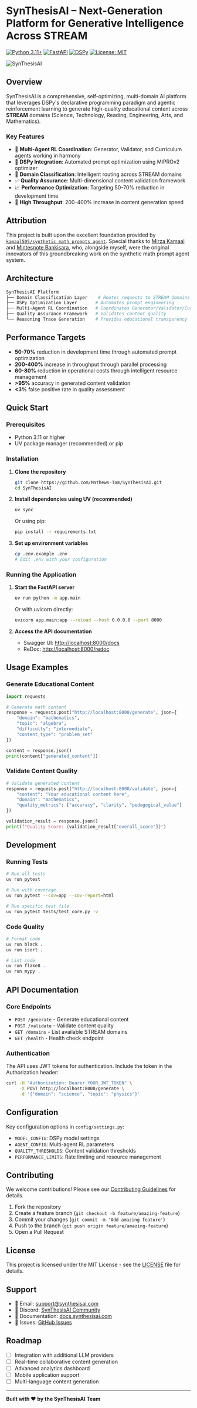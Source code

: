 # SynThesisAI – Next-Generation Platform for Generative Intelligence Across STREAM

[![Python 3.11+](https://img.shields.io/badge/python-3.11+-blue.svg)](https://www.python.org/downloads/)
[![FastAPI](https://img.shields.io/badge/FastAPI-0.104+-green.svg)](https://fastapi.tiangolo.com/)
[![DSPy](https://img.shields.io/badge/DSPy-Latest-orange.svg)](https://github.com/stanfordnlp/dspy)
[![License: MIT](https://img.shields.io/badge/License-MIT-yellow.svg)](https://opensource.org/licenses/MIT)

![SynThesisAI](SynThesisAI.png)

## Overview

SynThesisAI is a comprehensive, self-optimizing, multi-domain AI platform that leverages DSPy's declarative programming paradigm and agentic reinforcement learning to generate high-quality educational content across **STREAM** domains (Science, Technology, Reading, Engineering, Arts, and Mathematics).

### Key Features

- 🤖 **Multi-Agent RL Coordination**: Generator, Validator, and Curriculum agents working in harmony
- 🔧 **DSPy Integration**: Automated prompt optimization using MIPROv2 optimizer
- 🎯 **Domain Classification**: Intelligent routing across STREAM domains
- ✅ **Quality Assurance**: Multi-dimensional content validation framework
- 📈 **Performance Optimization**: Targeting 50-70% reduction in development time
- 🚀 **High Throughput**: 200-400% increase in content generation speed

## Attribution

This project is built upon the excellent foundation provided by [`kamaal505/synthetic_math_prompts_agent`](https://github.com/kamaal505/synthetic_math_prompts_agent). Special thanks to [Mirza Kamaal](https://github.com/kamaal505) and [Mintesnote Bankisara](https://github.com/MintesnoteBanksira), who, alongside myself, were the original innovators of this groundbreaking work on the synthetic math prompt agent system.

## Architecture

```bash
SynThesisAI Platform
├── Domain Classification Layer    # Routes requests to STREAM domains
├── DSPy Optimization Layer       # Automates prompt engineering
├── Multi-Agent RL Coordination   # Coordinates Generator/Validator/Curriculum
├── Quality Assurance Framework   # Validates content quality
└── Reasoning Trace Generation    # Provides educational transparency
```

## Performance Targets

- **50-70%** reduction in development time through automated prompt optimization
- **200-400%** increase in throughput through parallel processing
- **60-80%** reduction in operational costs through intelligent resource management
- **>95%** accuracy in generated content validation
- **<3%** false positive rate in quality assessment

## Quick Start

### Prerequisites

- Python 3.11 or higher
- UV package manager (recommended) or pip

### Installation

1. **Clone the repository**

   ```bash
   git clone https://github.com/Mathews-Tom/SynThesisAI.git
   cd SynThesisAI
   ```

2. **Install dependencies using UV (recommended)**

   ```bash
   uv sync
   ```

   Or using pip:

   ```bash
   pip install -r requirements.txt
   ```

3. **Set up environment variables**

   ```bash
   cp .env.example .env
   # Edit .env with your configuration
   ```

### Running the Application

1. **Start the FastAPI server**

   ```bash
   uv run python -m app.main
   ```

   Or with uvicorn directly:

   ```bash
   uvicorn app.main:app --reload --host 0.0.0.0 --port 8000
   ```

2. **Access the API documentation**
   - Swagger UI: <http://localhost:8000/docs>
   - ReDoc: <http://localhost:8000/redoc>

## Usage Examples

### Generate Educational Content

```python
import requests

# Generate math content
response = requests.post("http://localhost:8000/generate", json={
    "domain": "mathematics",
    "topic": "algebra",
    "difficulty": "intermediate",
    "content_type": "problem_set"
})

content = response.json()
print(content["generated_content"])
```

### Validate Content Quality

```python
# Validate generated content
response = requests.post("http://localhost:8000/validate", json={
    "content": "Your educational content here",
    "domain": "mathematics",
    "quality_metrics": ["accuracy", "clarity", "pedagogical_value"]
})

validation_result = response.json()
print(f"Quality Score: {validation_result['overall_score']}")
```

## Development

### Running Tests

```bash
# Run all tests
uv run pytest

# Run with coverage
uv run pytest --cov=app --cov-report=html

# Run specific test file
uv run pytest tests/test_core.py -v
```

### Code Quality

```bash
# Format code
uv run black .
uv run isort .

# Lint code
uv run flake8 .
uv run mypy .
```

## API Documentation

### Core Endpoints

- `POST /generate` - Generate educational content
- `POST /validate` - Validate content quality
- `GET /domains` - List available STREAM domains
- `GET /health` - Health check endpoint

### Authentication

The API uses JWT tokens for authentication. Include the token in the Authorization header:

```bash
curl -H "Authorization: Bearer YOUR_JWT_TOKEN" \
     -X POST http://localhost:8000/generate \
     -d '{"domain": "science", "topic": "physics"}'
```

## Configuration

Key configuration options in `config/settings.py`:

- `MODEL_CONFIG`: DSPy model settings
- `AGENT_CONFIG`: Multi-agent RL parameters
- `QUALITY_THRESHOLDS`: Content validation thresholds
- `PERFORMANCE_LIMITS`: Rate limiting and resource management

## Contributing

We welcome contributions! Please see our [Contributing Guidelines](CONTRIBUTING.md) for details.

1. Fork the repository
2. Create a feature branch (`git checkout -b feature/amazing-feature`)
3. Commit your changes (`git commit -m 'Add amazing feature'`)
4. Push to the branch (`git push origin feature/amazing-feature`)
5. Open a Pull Request

## License

This project is licensed under the MIT License - see the [LICENSE](LICENSE) file for details.

## Support

- 📧 Email: <support@synthesisai.com>
- 💬 Discord: [SynThesisAI Community](https://discord.gg/synthesisai)
- 📖 Documentation: [docs.synthesisai.com](https://docs.synthesisai.com)
- 🐛 Issues: [GitHub Issues](https://github.com/Mathews-Tom/SynThesisAI/issues)

## Roadmap

- [ ] Integration with additional LLM providers
- [ ] Real-time collaborative content generation
- [ ] Advanced analytics dashboard
- [ ] Mobile application support
- [ ] Multi-language content generation

---

**Built with ❤️ by the SynThesisAI Team**
